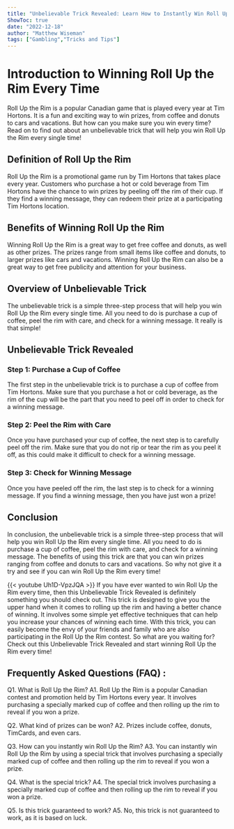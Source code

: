 ```yaml
---
title: "Unbelievable Trick Revealed: Learn How to Instantly Win Roll Up the Rim Every Time!"
ShowToc: true 
date: "2022-12-18"
author: "Matthew Wiseman" 
tags: ["Gambling","Tricks and Tips"]
---
```

# Introduction to Winning Roll Up the Rim Every Time

Roll Up the Rim is a popular Canadian game that is played every year at Tim Hortons. It is a fun and exciting way to win prizes, from coffee and donuts to cars and vacations. But how can you make sure you win every time? Read on to find out about an unbelievable trick that will help you win Roll Up the Rim every single time!

## Definition of Roll Up the Rim

Roll Up the Rim is a promotional game run by Tim Hortons that takes place every year. Customers who purchase a hot or cold beverage from Tim Hortons have the chance to win prizes by peeling off the rim of their cup. If they find a winning message, they can redeem their prize at a participating Tim Hortons location.

## Benefits of Winning Roll Up the Rim

Winning Roll Up the Rim is a great way to get free coffee and donuts, as well as other prizes. The prizes range from small items like coffee and donuts, to larger prizes like cars and vacations. Winning Roll Up the Rim can also be a great way to get free publicity and attention for your business.

## Overview of Unbelievable Trick

The unbelievable trick is a simple three-step process that will help you win Roll Up the Rim every single time. All you need to do is purchase a cup of coffee, peel the rim with care, and check for a winning message. It really is that simple!

## Unbelievable Trick Revealed

### Step 1: Purchase a Cup of Coffee

The first step in the unbelievable trick is to purchase a cup of coffee from Tim Hortons. Make sure that you purchase a hot or cold beverage, as the rim of the cup will be the part that you need to peel off in order to check for a winning message.

### Step 2: Peel the Rim with Care

Once you have purchased your cup of coffee, the next step is to carefully peel off the rim. Make sure that you do not rip or tear the rim as you peel it off, as this could make it difficult to check for a winning message.

### Step 3: Check for Winning Message

Once you have peeled off the rim, the last step is to check for a winning message. If you find a winning message, then you have just won a prize!

## Conclusion

In conclusion, the unbelievable trick is a simple three-step process that will help you win Roll Up the Rim every single time. All you need to do is purchase a cup of coffee, peel the rim with care, and check for a winning message. The benefits of using this trick are that you can win prizes ranging from coffee and donuts to cars and vacations. So why not give it a try and see if you can win Roll Up the Rim every time!

{{< youtube Uh1D-VpzJQA >}} 
If you have ever wanted to win Roll Up the Rim every time, then this Unbelievable Trick Revealed is definitely something you should check out. This trick is designed to give you the upper hand when it comes to rolling up the rim and having a better chance of winning. It involves some simple yet effective techniques that can help you increase your chances of winning each time. With this trick, you can easily become the envy of your friends and family who are also participating in the Roll Up the Rim contest. So what are you waiting for? Check out this Unbelievable Trick Revealed and start winning Roll Up the Rim every time!

## Frequently Asked Questions (FAQ) :
Q1. What is Roll Up the Rim?
A1. Roll Up the Rim is a popular Canadian contest and promotion held by Tim Hortons every year. It involves purchasing a specially marked cup of coffee and then rolling up the rim to reveal if you won a prize. 

Q2. What kind of prizes can be won?
A2. Prizes include coffee, donuts, TimCards, and even cars. 

Q3. How can you instantly win Roll Up the Rim?
A3. You can instantly win Roll Up the Rim by using a special trick that involves purchasing a specially marked cup of coffee and then rolling up the rim to reveal if you won a prize. 

Q4. What is the special trick?
A4. The special trick involves purchasing a specially marked cup of coffee and then rolling up the rim to reveal if you won a prize. 

Q5. Is this trick guaranteed to work?
A5. No, this trick is not guaranteed to work, as it is based on luck.



